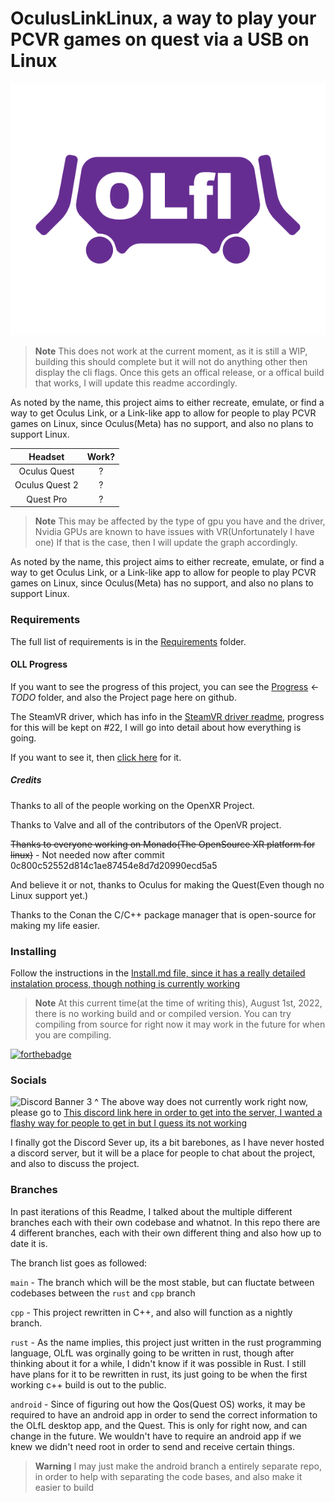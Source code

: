 # OculusLinkLinux, a way to play your PCVR games on quest via a USB on Linux
![test](.github/IMAGES/OLfl-logo-5.png)
> **Note**
> This does not work at the current moment, as it is still a WIP, building this should complete but it will not do anything other then display the cli flags.
> Once this gets an offical release, or a offical build that works, I will update this readme accordingly.

As noted by the name, this project aims to either recreate, emulate, or find a way to get Oculus Link, or a Link-like app to allow for people to play
PCVR games on Linux, since Oculus(Meta) has no support, and also no plans to support Linux.

|    Headset     |  Work?|
| :------------: | :---: |
|  Oculus Quest  |   ?   |
| Oculus Quest 2 |   ?   |
| Quest Pro      |   ?   |  

> **Note**
> This may be affected by the type of gpu you have and the driver, Nvidia GPUs are known to have issues with VR(Unfortunately I have one)
> If that is the case, then I will update the graph accordingly.


As noted by the name, this project aims to either recreate, emulate, or find a way to get Oculus Link, or a Link-like app to allow for people to play
PCVR games on Linux, since Oculus(Meta) has no support, and also no plans to support Linux.

### Requirements

The full list of requirements is in the [Requirements](Requirements.md) folder.

#### OLL Progress

If you want to see the progress of this project, you can see the [Progress](./Progress.md) <-*TODO* folder, and also the Project page here on github.

The SteamVR driver, which has info in the [SteamVR driver readme](./src/driver/README.md), progress for this will be kept on #22, I will go into detail about how everything
is going.

If you want to see it, then [click here](https://github.com/MilkJug1/OculusLinkLinux/projects/3) for it.

##### Credits

Thanks to all of the people working on the OpenXR Project.

Thanks to Valve and all of the contributors of the OpenVR project.

~~Thanks to everyone working on Monado(The OpenSource XR platform for linux)~~ - Not needed now after commit 0c800c52552d814c1ae87454e8d7d20990ecd5a5

And believe it or not, thanks to Oculus for making the Quest(Even though no Linux support yet.)

Thanks to the Conan the C/C++ package manager that is open-source for making my life easier.

### Installing

Follow the instructions in the [Install.md file, since it has a really detailed instalation process, though nothing is currently working](./Install.md)

> **Note**
> At this current time(at the time of writing this), August 1st, 2022, there is no working build and or compiled version. You can try compiling from source for right now
> it may work in the future for when you are compiling.

[![forthebadge](https://forthebadge.com/images/badges/made-with-c-plus-plus.svg)](https://forthebadge.com)

### Socials

![Discord Banner 3](https://discordapp.com/api/guilds/936065347218448415/widget.png?style=banner3)
^ The above way does not currently work right now, please go to [This discord link here in order to get into the server, I wanted a flashy way for people to get in but I guess its not working](https://discord.gg/hxH9Xftznc)

I finally got the Discord Sever up, its a bit barebones, as I have never hosted a discord server, but it will be a place for people to chat about the project, and also to discuss the project.

### Branches

In past iterations of this Readme, I talked about the multiple different branches each with their own codebase and whatnot.
In this repo there are 4 different branches, each with their own different thing and also how up to date it is.

The branch list goes as followed:

`main` - The branch which will be the most stable, but can fluctate between codebases between the `rust` and `cpp` branch

`cpp` - This project rewritten in C++, and also will function as a nightly branch.

`rust` - As the name implies, this project just written in the rust programming language, OLfL was orginally going to be written in rust, though after thinking about it for a while,
I didn't know if it was possible in Rust. I still have plans for it to be rewritten in rust, its just going to be when the first working c++ build is out to the public.

`android` - Since of figuring out how the Qos(Quest OS) works, it may be required to have an android app in order to send the correct information to the OLfL desktop app, and the Quest.
This is only for right now, and can change in the future. We wouldn't have to require an android app if we knew we didn't need root in order to send and receive certain things.

> **Warning**
> I may just make the android branch a entirely separate repo, in order to help with separating the code bases, and also make it easier to build
